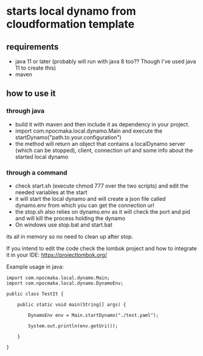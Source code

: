 # starts local dynamo from cloudformation template

## requirements

- java 11 or later (probably will run with java 8 too?? Though I've used java 11 to create this)
- maven

## how to use it

### through java
- build it with maven and then include it as dependency in your project.
- import com.npocmaka.local.dynamo.Main and execute the startDynamo("path.to.your.configuration")
- the method will return an object that contains a localDynamo server (which can be stopped), client, connection url and some info about the started local dynamo

### through a command
- check start.sh (execute chmod 777 over the two scripts) and edit the needed variables at the start
- it will start the local dynamo and will create a json file called dynamo.env from which you can get the connection url
- the stop.sh also relies on dynamo.env as it will check the port and pid and will kill the process holding the dynamo
- On windows use stop.bat and start.bat


its all in memory so no need to clean up after stop.


If you intend to edit the code check the lombok project and how to integrate it in your IDE: https://projectlombok.org/



Example usage in java:


	import com.npocmaka.local.dynamo.Main;
	import com.npocmaka.local.dynamo.DynamoEnv;

	public class TestIt {

		public static void main(String[] args) {
			
			DynamoEnv env = Main.startDynamo("./test.yaml");
			
			System.out.println(env.getUri());

		}

	}

